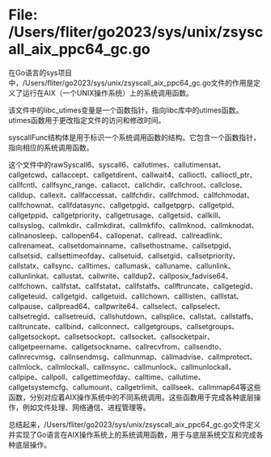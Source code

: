 # File: /Users/fliter/go2023/sys/unix/zsyscall_aix_ppc64_gc.go

在Go语言的sys项目中，/Users/fliter/go2023/sys/unix/zsyscall_aix_ppc64_gc.go文件的作用是定义了运行在AIX（一个UNIX操作系统）上的系统调用函数。

该文件中的libc_utimes变量是一个函数指针，指向libc库中的utimes函数。utimes函数用于更改指定文件的访问和修改时间。

syscallFunc结构体是用于标识一个系统调用函数的结构。它包含一个函数指针，指向相应的系统调用函数。

这个文件中的rawSyscall6、syscall6、callutimes、callutimensat、callgetcwd、callaccept、callgetdirent、callwait4、callioctl、callioctl_ptr、callfcntl、callfsync_range、callacct、callchdir、callchroot、callclose、calldup、callexit、callfaccessat、callfchdir、callfchmod、callfchmodat、callfchownat、callfdatasync、callgetpgid、callgetpgrp、callgetpid、callgetppid、callgetpriority、callgetrusage、callgetsid、callkill、callsyslog、callmkdir、callmkdirat、callmkfifo、callmknod、callmknodat、callnanosleep、callopen64、callopenat、callread、callreadlink、callrenameat、callsetdomainname、callsethostname、callsetpgid、callsetsid、callsettimeofday、callsetuid、callsetgid、callsetpriority、callstatx、callsync、calltimes、callumask、calluname、callunlink、callunlinkat、callustat、callwrite、calldup2、callposix_fadvise64、callfchown、callfstat、callfstatat、callfstatfs、callftruncate、callgetegid、callgeteuid、callgetgid、callgetuid、calllchown、calllisten、calllstat、callpause、callpread64、callpwrite64、callselect、callpselect、callsetregid、callsetreuid、callshutdown、callsplice、callstat、callstatfs、calltruncate、callbind、callconnect、callgetgroups、callsetgroups、callgetsockopt、callsetsockopt、callsocket、callsocketpair、callgetpeername、callgetsockname、callrecvfrom、callsendto、callnrecvmsg、callnsendmsg、callmunmap、callmadvise、callmprotect、callmlock、callmlockall、callmsync、callmunlock、callmunlockall、callpipe、callpoll、callgettimeofday、calltime、callutime、callgetsystemcfg、callumount、callgetrlimit、calllseek、callmmap64等这些函数，分别对应着AIX操作系统中的不同系统调用。这些函数用于完成各种底层操作，例如文件处理、网络通信、进程管理等。

总结起来，/Users/fliter/go2023/sys/unix/zsyscall_aix_ppc64_gc.go文件定义并实现了Go语言在AIX操作系统上的系统调用函数，用于与底层系统交互和完成各种底层操作。

